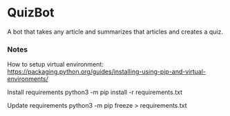 # QuizBot
A bot that takes any article and summarizes that articles and creates a quiz. 


### Notes

How to setup virtual environment:
https://packaging.python.org/guides/installing-using-pip-and-virtual-environments/

Install requirements
python3 -m pip install -r requirements.txt

Update requirements
python3 -m pip freeze > requirements.txt
